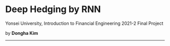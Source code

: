 # Deep Hedging by RNN

Yonsei University, Introduction to Financial Engineering 2021-2 Final Project

by **Dongha Kim**

---
